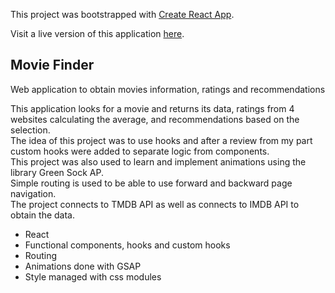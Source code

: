 This project was bootstrapped with [Create React App](https://github.com/facebookincubator/create-react-app).

Visit a live version of this application [here](https://fispe.github.io/react-movie-finder/).

## Movie Finder

Web application to obtain movies information, ratings and recommendations

This application looks for a movie and returns its data, ratings from 4 websites calculating the average, and recommendations based on the selection.<br />
The idea of this project was to use hooks and after a review from my part custom hooks were added to separate logic from components.<br />
This project was also used to learn and implement animations using the library Green Sock AP.<br />
Simple routing is used to be able to use forward and backward page navigation.<br />
The project connects to TMDB API as well as connects to IMDB API to obtain the data.<br />

- React
- Functional components, hooks and custom hooks
- Routing
- Animations done with GSAP
- Style managed with css modules
